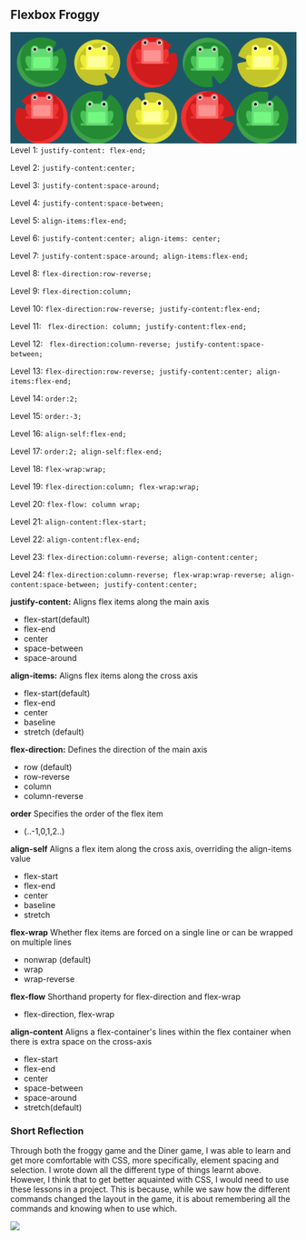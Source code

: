 ## Flexbox Froggy 
![](https://github.com/isabelandreatta1/Unit4/blob/main/images/froggy_image.png)
Level 1: ```justify-content: flex-end;``` 

Level 2: ```justify-content:center;``` 

Level 3: ```justify-content:space-around;``` 

Level 4: ```justify-content:space-between;``` 

Level 5: ```align-items:flex-end;``` 

Level 6: 
```justify-content:center; align-items: center; ```

Level 7: 
```justify-content:space-around; align-items:flex-end;```

Level 8: ```flex-direction:row-reverse;``` 

Level 9: ```flex-direction:column;```

Level 10: ```flex-direction:row-reverse; justify-content:flex-end;```

Level 11: ``` flex-direction: column; justify-content:flex-end;```

Level 12: ``` flex-direction:column-reverse; justify-content:space-between;``` 

Level 13: ```flex-direction:row-reverse; justify-content:center; align-items:flex-end;```

Level 14: ```order:2;``` 

Level 15: ```order:-3;``` 

Level 16:  ```align-self:flex-end;``` 

Level 17: ```order:2; align-self:flex-end;``` 

Level 18: ```flex-wrap:wrap;``` 

Level 19: ```flex-direction:column; flex-wrap:wrap;```

Level 20: ```flex-flow: column wrap;``` 

Level 21: ```align-content:flex-start;``` 

Level 22: ```align-content:flex-end;``` 

Level 23: ```flex-direction:column-reverse; align-content:center;``` 

Level 24: ```flex-direction:column-reverse; flex-wrap:wrap-reverse; align-content:space-between; justify-content:center;``` 

**justify-content:**
Aligns flex items along the main axis 
- flex-start(default)
- flex-end
- center
- space-between
- space-around

**align-items:**
Aligns flex items along the cross axis
- flex-start(default)
- flex-end
- center
- baseline
- stretch (default)

**flex-direction:**
Defines the direction of the main axis  
- row (default)
- row-reverse
- column
- column-reverse

**order**
Specifies the order of the flex item 
- <integer> (..-1,0,1,2..)

**align-self**
Aligns a flex item along the cross axis, overriding the align-items value
- flex-start
- flex-end
- center
- baseline
- stretch

**flex-wrap**
Whether flex items are forced on a single line or can be wrapped on multiple lines
- nonwrap (default)
- wrap
- wrap-reverse

**flex-flow**
Shorthand property for flex-direction and flex-wrap
- flex-direction, flex-wrap 

**align-content**
Aligns a flex-container's lines within the flex container when there is extra space on the cross-axis
- flex-start
- flex-end
- center
- space-between
- space-around
- stretch(default)

### Short Reflection 

Through both the froggy game and the Diner game, I was able to learn and get more comfortable with CSS, more specifically, element spacing and selection. I wrote down all the different type of things learnt above. However, I think that to get better aquainted with CSS, I would need to use these lessons in a project. This is because, while we saw how the different commands changed the layout in the game, it is about remembering all the commands and knowing when to use which. 

![](https://github.com/isabelandreatta1/Unit4/blob/main/images/forggy_complete.png)

